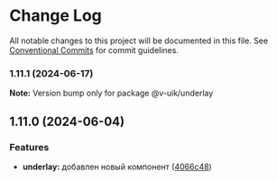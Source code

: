 # Change Log

All notable changes to this project will be documented in this file.
See [Conventional Commits](https://conventionalcommits.org) for commit guidelines.

### 1.11.1 (2024-06-17)

**Note:** Version bump only for package @v-uik/underlay





## 1.11.0 (2024-06-04)


### Features

* **underlay:** добавлен новый компонент ([4066c48](#))
